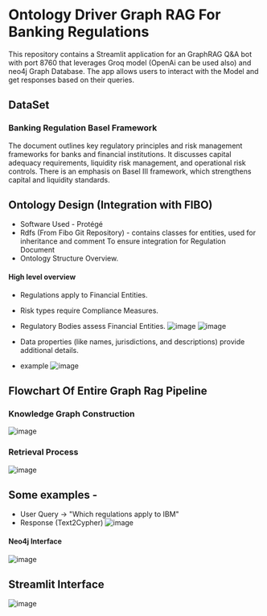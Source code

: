 # Ontology Driver Graph RAG For Banking Regulations

This repository contains a Streamlit application for an GraphRAG Q&A bot with port 8760 that leverages Groq model (OpenAi can be used also) and neo4j Graph Database. The app allows users to interact with the Model and get responses based on their queries.

## DataSet
### Banking Regulation Basel Framework
The document outlines key regulatory principles and risk management frameworks for banks and financial institutions.
It discusses capital adequacy requirements, liquidity risk management, and operational risk controls.
There is an emphasis on Basel III framework, which strengthens capital and liquidity standards.

## Ontology Design (Integration with FIBO)
- Software Used - Protégé
- Rdfs (From Fibo Git Repository) - contains classes for entities, used for inheritance and comment To ensure integration for Regulation Document
- Ontology Structure Overview.
#### High level overview
- Regulations apply to Financial Entities.
- Risk types require Compliance Measures.
- Regulatory Bodies assess Financial Entities.
![image](https://github.com/user-attachments/assets/5eb63a10-0ba2-41d5-aecd-5c25b8f78f30)
![image](https://github.com/user-attachments/assets/dd6607fc-cfe1-4e6a-99a3-ef4372f142f4)

- Data properties (like names, jurisdictions, and descriptions) provide additional details.
- example
![image](https://github.com/user-attachments/assets/516a3e10-0752-4c2e-bba3-ce855fb0d77c)

## Flowchart Of Entire Graph Rag Pipeline
### Knowledge Graph Construction
![image](https://github.com/user-attachments/assets/5b18798c-ecfe-4ed8-a224-38ebbd31f0b4)
### Retrieval Process
![image](https://github.com/user-attachments/assets/4145c919-d275-4951-ad0e-ebb74066c85b)

## Some examples -
- User Query -> "Which regulations apply to IBM"
- Response (Text2Cypher)
![image](https://github.com/user-attachments/assets/712a4974-a70b-406a-a680-2f49aaebd23b)
#### Neo4j Interface
![image](https://github.com/user-attachments/assets/a8fb34c4-f3d2-408b-8236-3217c543df78)

## Streamlit Interface
![image](https://github.com/user-attachments/assets/8539a300-cbe8-4939-998c-63f44084ff0f)




